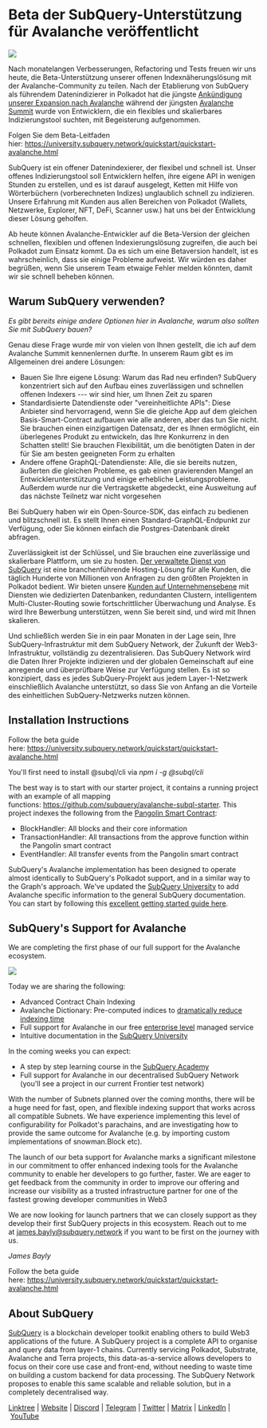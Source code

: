 # Beta der SubQuery-Unterstützung für Avalanche veröffentlicht

![](https://miro.medium.com/max/1400/1*BiJaESR69-vDimBJmXhQvw.png)

Nach monatelangen Verbesserungen, Refactoring und Tests freuen wir uns heute, die Beta-Unterstützung unserer offenen Indexnäherungslösung mit der Avalanche-Community zu teilen. Nach der Etablierung von SubQuery als führendem Datenindizierer in Polkadot hat die jüngste [Ankündigung unserer Expansion nach Avalanche](./20220321-avalache.md) während der jüngsten [Avalanche Summit](https://www.avalanchesummit.com/agenda) wurde von Entwicklern, die ein flexibles und skalierbares Indizierungstool suchten, mit Begeisterung aufgenommen.

Folgen Sie dem Beta-Leitfaden hier: https://university.subquery.network/quickstart/quickstart-avalanche.html

SubQuery ist ein offener Datenindexierer, der flexibel und schnell ist. Unser offenes Indizierungstool soll Entwicklern helfen, ihre eigene API in wenigen Stunden zu erstellen, und es ist darauf ausgelegt, Ketten mit Hilfe von Wörterbüchern (vorberechneten Indizes) unglaublich schnell zu indizieren. Unsere Erfahrung mit Kunden aus allen Bereichen von Polkadot (Wallets, Netzwerke, Explorer, NFT, DeFi, Scanner usw.) hat uns bei der Entwicklung dieser Lösung geholfen.

Ab heute können Avalanche-Entwickler auf die Beta-Version der gleichen schnellen, flexiblen und offenen Indexierungslösung zugreifen, die auch bei Polkadot zum Einsatz kommt. Da es sich um eine Betaversion handelt, ist es wahrscheinlich, dass sie einige Probleme aufweist. Wir würden es daher begrüßen, wenn Sie unserem Team etwaige Fehler melden könnten, damit wir sie schnell beheben können.

## Warum SubQuery verwenden?

_Es gibt bereits einige andere Optionen hier in Avalanche, warum also sollten Sie mit SubQuery bauen?_

Genau diese Frage wurde mir von vielen von Ihnen gestellt, die ich auf dem Avalanche Summit kennenlernen durfte. In unserem Raum gibt es im Allgemeinen drei andere Lösungen:

- Bauen Sie Ihre eigene Lösung: Warum das Rad neu erfinden? SubQuery konzentriert sich auf den Aufbau eines zuverlässigen und schnellen offenen Indexers --- wir sind hier, um Ihnen Zeit zu sparen
- Standardisierte Datendienste oder "vereinheitlichte APIs": Diese Anbieter sind hervorragend, wenn Sie die gleiche App auf dem gleichen Basis-Smart-Contract aufbauen wie alle anderen, aber das tun Sie nicht. Sie brauchen einen einzigartigen Datensatz, der es Ihnen ermöglicht, ein überlegenes Produkt zu entwickeln, das Ihre Konkurrenz in den Schatten stellt! Sie brauchen Flexibilität, um die benötigten Daten in der für Sie am besten geeigneten Form zu erhalten
- Andere offene GraphQL-Datendienste: Alle, die sie bereits nutzen, äußerten die gleichen Probleme, es gab einen gravierenden Mangel an Entwicklerunterstützung und einige erhebliche Leistungsprobleme. Außerdem wurde nur die Vertragskette abgedeckt, eine Ausweitung auf das nächste Teilnetz war nicht vorgesehen

Bei SubQuery haben wir ein Open-Source-SDK, das einfach zu bedienen und blitzschnell ist. Es stellt Ihnen einen Standard-GraphQL-Endpunkt zur Verfügung, oder Sie können einfach die Postgres-Datenbank direkt abfragen.

Zuverlässigkeit ist der Schlüssel, und Sie brauchen eine zuverlässige und skalierbare Plattform, um sie zu hosten. [Der verwaltete Dienst von SubQuery](https://subquery.network/managedservices) ist eine branchenführende Hosting-Lösung für alle Kunden, die täglich Hunderte von Millionen von Anfragen zu den größten Projekten in Polkadot bedient. Wir bieten unsere [Kunden auf Unternehmensebene](./20211228-enterprise-hosted.md) mit Diensten wie dedizierten Datenbanken, redundanten Clustern, intelligentem Multi-Cluster-Routing sowie fortschrittlicher Überwachung und Analyse. Es wird Ihre Bewerbung unterstützen, wenn Sie bereit sind, und wird mit Ihnen skalieren.

Und schließlich werden Sie in ein paar Monaten in der Lage sein, Ihre SubQuery-Infrastruktur mit dem SubQuery Network, der Zukunft der Web3-Infrastruktur, vollständig zu dezentralisieren. Das SubQuery Network wird die Daten Ihrer Projekte indizieren und der globalen Gemeinschaft auf eine anregende und überprüfbare Weise zur Verfügung stellen. Es ist so konzipiert, dass es jedes SubQuery-Projekt aus jedem Layer-1-Netzwerk einschließlich Avalanche unterstützt, so dass Sie von Anfang an die Vorteile des einheitlichen SubQuery-Netzwerks nutzen können.

## Installation Instructions

Follow the beta guide here: https://university.subquery.network/quickstart/quickstart-avalanche.html

You'll first need to install @subql/cli via *npm i -g @subql/cli*

The best way is to start with our starter project, it contains a running project with an example of all mapping functions: https://github.com/subquery/avalanche-subql-starter. This project indexes the following from the [Pangolin Smart Contract](https://snowtrace.io/token/0x60781c2586d68229fde47564546784ab3faca982):

- BlockHandler: All blocks and their core information
- TransactionHandler: All transactions from the approve function within the Pangolin smart contract
- EventHandler: All transfer events from the Pangolin smart contract

SubQuery's Avalanche implementation has been designed to operate almost identically to SubQuery's Polkadot support, and in a similar way to the Graph's approach. We've updated the [SubQuery University](https://university.subquery.network/build/introduction.html) to add Avalanche specific information to the general SubQuery documentation. You can start by following this [excellent getting started guide here](https://university.subquery.network/quickstart/quickstart-avalanche.html).

## SubQuery's Support for Avalanche

We are completing the first phase of our full support for the Avalanche ecosystem.

![](https://miro.medium.com/max/1400/0*GUKZJfJCz1nB_3zc)

Today we are sharing the following:

- Advanced Contract Chain Indexing
- Avalanche Dictionary: Pre-computed indices to [dramatically reduce indexing time](./20210630-SubQuery-Just-Got-a-lot-Faster-with-the-Dictionary.md)
- Full support for Avalanche in our free [enterprise level](./20211228-enterprise-hosted.md) managed service
- Intuitive documentation in the [SubQuery University](https://university.subquery.network/)

In the coming weeks you can expect:

- A step by step learning course in the [SubQuery Academy](./20211018-subquery-launches-the-subquery-academy.md)
- Full support for Avalanche in our decentralised SubQuery Network (you'll see a project in our current Frontier test network)

With the number of Subnets planned over the coming months, there will be a huge need for fast, open, and flexible indexing support that works across all compatible Subnets. We have experience implementing this level of configurability for Polkadot's parachains, and are investigating how to provide the same outcome for Avalanche (e.g. by importing custom implementations of snowman.Block etc).

The launch of our beta support for Avalanche marks a significant milestone in our commitment to offer enhanced indexing tools for the Avalanche community to enable her developers to go further, faster. We are eager to get feedback from the community in order to improve our offering and increase our visibility as a trusted infrastructure partner for one of the fastest growing developer communities in Web3

We are now looking for launch partners that we can closely support as they develop their first SubQuery projects in this ecosystem. Reach out to me at james.bayly@subquery.network if you want to be first on the journey with us.

_James Bayly_

Follow the beta guide here: https://university.subquery.network/quickstart/quickstart-avalanche.html

## About SubQuery

[SubQuery](https://subquery.network/) is a blockchain developer toolkit enabling others to build Web3 applications of the future. A SubQuery project is a complete API to organise and query data from layer-1 chains. Currently servicing Polkadot, Substrate, Avalanche and Terra projects, this data-as-a-service allows developers to focus on their core use case and front-end, without needing to waste time on building a custom backend for data processing. The SubQuery Network proposes to enable this same scalable and reliable solution, but in a completely decentralised way.

​​[Linktree](https://linktr.ee/subquerynetwork) | [Website](https://subquery.network/) | [Discord](https://discord.com/invite/78zg8aBSMG) | [Telegram](https://t.me/subquerynetwork) | [Twitter](https://twitter.com/subquerynetwork) | [Matrix](https://matrix.to/#/#subquery:matrix.org) | [LinkedIn](https://www.linkedin.com/company/subquery) | [YouTube](https://www.youtube.com/channel/UCi1a6NUUjegcLHDFLr7CqLw)
